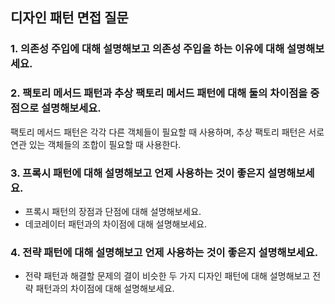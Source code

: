 ## 디자인 패턴 면접 질문

### 1. 의존성 주입에 대해 설명해보고 의존성 주입을 하는 이유에 대해 설명해보세요.





### 2. 팩토리 메서드 패턴과 추상 팩토리 메서드 패턴에 대해 둘의 차이점을 중점으로 설명해보세요.
팩토리 메서드 패턴은 각각 다른 객체들이 필요할 때 사용하며, 추상 팩토리 패턴은 서로 연관 있는 객체들의 조합이 필요할 때 사용한다.






### 3. 프록시 패턴에 대해 설명해보고 언제 사용하는 것이 좋은지 설명해보세요.
- 프록시 패턴의 장점과 단점에 대해 설명해보세요.
- 데코레이터 패턴과의 차이점에 대해 설명해보세요.




### 4. 전략 패턴에 대해 설명해보고 언제 사용하는 것이 좋은지 설명해보세요.
- 전략 패턴과 해결할 문제의 결이 비슷한 두 가지 디자인 패턴에 대해 설명해보고 전략 패턴과의 차이점에 대해 설명해보세요.



